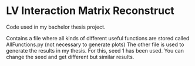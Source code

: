 # LV Interaction Matrix Reconstruct
Code used in my bachelor thesis project.

Contains a file where all kinds of different useful functions are stored called AllFunctions.py (not necessary to generate plots)
The other file is used to generate the results in my thesis. For this, seed 1 has been used. You can change the seed and get different but similar results.
